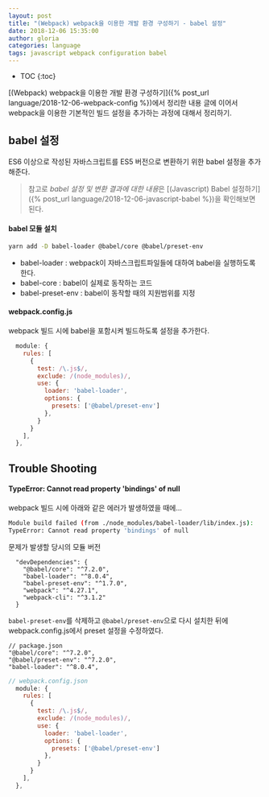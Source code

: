 ```yaml
---
layout: post
title: "(Webpack) webpack을 이용한 개발 환경 구성하기 - babel 설정"
date: 2018-12-06 15:35:00
author: gloria
categories: language
tags: javascript webpack configuration babel
---
```


* TOC
{:toc}

[(Webpack) webpack을 이용한 개발 환경 구성하기]({% post_url language/2018-12-06-webpack-config %})에서 정리한 내용 글에 이어서 webpack을 이용한 기본적인 빌드 설정을 추가하는 과정에 대해서 정리하기.

## babel 설정
ES6 이상으로 작성된 자바스크립트를 ES5 버전으로 변환하기 위한 babel 설정을 추가해준다.

> 참고로 *babel 설정 및 변환 결과에 대한 내용*은 [(Javascript) Babel 설정하기]({% post_url language/2018-12-06-javascript-babel %})을 확인해보면 된다.

####  babel 모듈 설치
```bash
yarn add -D babel-loader @babel/core @babel/preset-env
```
- babel-loader : webpack이 자바스크립트파일들에 대하여 babel을 실행하도록 한다.
- babel-core : babel이 실제로 동작하는 코드
- babel-preset-env : babel이 동작할 때의 지원범위를 지정

#### webpack.config.js
webpack 빌드 시에 babel을 포함시켜 빌드하도록 설정을 추가한다.
```javascript
  module: {
    rules: [
      {
        test: /\.js$/,
        exclude: /(node_modules)/,
        use: {
          loader: 'babel-loader',
          options: {
            presets: ['@babel/preset-env']
          },
        }
      }
    ],
  },
```


## Trouble Shooting
#### TypeError: Cannot read property 'bindings' of null
webpack 빌드 시에 아래와 같은 에러가 발생하였을 때에...
```bash
Module build failed (from ./node_modules/babel-loader/lib/index.js):
TypeError: Cannot read property 'bindings' of null
```

문제가 발생할 당시의 모듈 버전 
```
  "devDependencies": {
    "@babel/core": "^7.2.0",
    "babel-loader": "^8.0.4",
    "babel-preset-env": "^1.7.0",
    "webpack": "^4.27.1",
    "webpack-cli": "^3.1.2"
  }
```

`babel-preset-env`를 삭제하고 `@babel/preset-env`으로 다시 설치한 뒤에 webpack.config.js에서 preset 설정을 수정하였다.
```
// package.json
"@babel/core": "^7.2.0",
"@babel/preset-env": "^7.2.0",
"babel-loader": "^8.0.4",
```

```javascript
// webpack.config.json
  module: {
    rules: [
      {
        test: /\.js$/,
        exclude: /(node_modules)/,
        use: {
          loader: 'babel-loader',
          options: {
            presets: ['@babel/preset-env']
          },
        }
      }
    ],
  },
```
